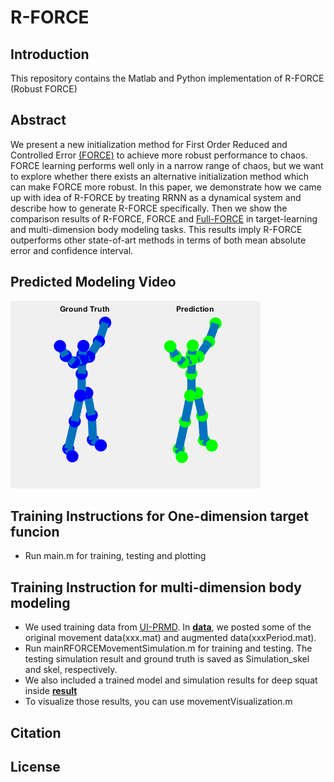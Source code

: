 # R-FORCE
## Introduction
This repository contains the Matlab and Python implementation of R-FORCE (Robust FORCE)

## Abstract
We present a new initialization method for First Order Reduced and Controlled Error [(FORCE)](https://www.sciencedirect.com/science/article/pii/S0896627309005479) to achieve more robust performance to chaos. FORCE learning performs well only in a narrow range of chaos, but we want to explore whether there exists an alternative initialization method which can make FORCE more robust. In this paper, we demonstrate how we came up with idea of R-FORCE by treating RRNN as a dynamical system and describe how to generate R-FORCE specifically. Then we show the comparison results of R-FORCE, FORCE and [Full-FORCE](https://www.ncbi.nlm.nih.gov/pmc/articles/PMC5802861/) in target-learning and multi-dimension body modeling tasks. This results imply R-FORCE outperforms other state-of-art methods in terms of both mean absolute error and confidence interval. 

## Predicted Modeling Video
![Predicted Modeling Video](deepSquat.gif)

## Training Instructions for One-dimension target funcion
* Run main.m for training, testing and plotting

## Training Instruction for multi-dimension body modeling
* We used training data from [UI-PRMD](https://webpages.uidaho.edu/ui-prmd/). In [**data**](data), we posted some of the original movement data(xxx.mat) and augmented data(xxxPeriod.mat).
* Run mainRFORCEMovementSimulation.m for training and testing. The testing simulation result and
  ground truth is saved as Simulation_skel and skel, respectively.
* We also included a trained model and simulation results for deep squat inside [**result**](result)
* To visualize those results, you can use movementVisualization.m

## Citation

## License
